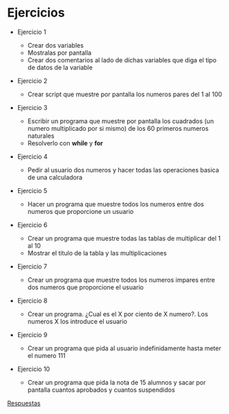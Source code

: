 
# Ejercicios

* Ejercicio 1 
    * Crear dos variables
    * Mostralas por pantalla
    * Crear dos comentarios al lado de dichas variables que diga el tipo de datos de la variable

* Ejercicio 2
    * Crear script que muestre por pantalla los numeros pares del 1 al 100

* Ejercicio 3
    * Escribir un programa que muestre por pantalla los cuadrados (un numero multiplicado por si mismo) de los 60 primeros numeros naturales
    * Resolverlo con **while** y **for**

* Ejercicio 4
    * Pedir al usuario dos numeros y hacer todas las operaciones basica de una calculadora

* Ejercicio 5
    * Hacer un programa que muestre todos los numeros entre dos numeros que proporcione un usuario

* Ejercicio 6
    * Crear un programa que muestre todas las tablas de multiplicar del 1 al 10
    * Mostrar el titulo de la tabla y las multiplicaciones

* Ejercicio 7
    * Crear un programa que muestre todos los numeros impares entre dos numeros que proporcione el usuario

* Ejercicio 8
    * Crear un programa. ¿Cual es el X por ciento de X numero?. Los numeros X los introduce el usuario

* Ejercicio 9
    * Crear un programa que pida al usuario indefinidamente hasta meter el numero 111

* Ejercicio 10
    * Crear un programa que pida la nota de 15 alumnos y sacar por pantalla cuantos aprobados y cuantos suspendidos


[Respuestas](../src/ejercicios.py)